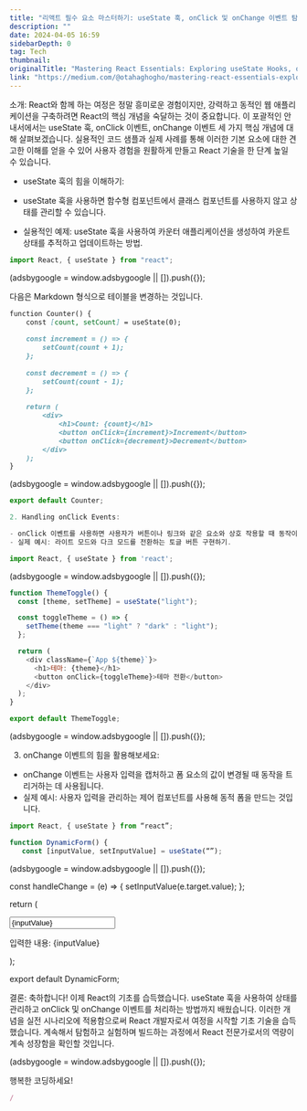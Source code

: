 ```yaml
---
title: "리액트 필수 요소 마스터하기: useState 훅, onClick 및 onChange 이벤트 탐구"
description: ""
date: 2024-04-05 16:59
sidebarDepth: 0
tag: Tech
thumbnail: 
originalTitle: "Mastering React Essentials: Exploring useState Hooks, onClick, and onChange Events"
link: "https://medium.com/@otahaghogho/mastering-react-essentials-exploring-usestate-hooks-onclick-and-onchange-events-3534cf8dd023"
---
```



소개: React와 함께 하는 여정은 정말 흥미로운 경험이지만, 강력하고 동적인 웹 애플리케이션을 구축하려면 React의 핵심 개념을 숙달하는 것이 중요합니다. 이 포괄적인 안내서에서는 useState 훅, onClick 이벤트, onChange 이벤트 세 가지 핵심 개념에 대해 살펴보겠습니다. 실용적인 코드 샘플과 실제 사례를 통해 이러한 기본 요소에 대한 견고한 이해를 얻을 수 있어 사용자 경험을 원활하게 만들고 React 기술을 한 단계 높일 수 있습니다.

- useState 훅의 힘을 이해하기:

- useState 훅을 사용하면 함수형 컴포넌트에서 클래스 컴포넌트를 사용하지 않고 상태를 관리할 수 있습니다.
- 실용적인 예제: useState 훅을 사용하여 카운터 애플리케이션을 생성하여 카운트 상태를 추적하고 업데이트하는 방법.

```javascript
import React, { useState } from "react";
```

<!-- ui-log 수평형 -->
<ins class="adsbygoogle"
  style="display:block"
  data-ad-client="ca-pub-4877378276818686"
  data-ad-slot="9743150776"
  data-ad-format="auto"
  data-full-width-responsive="true"></ins>
<component is="script">
(adsbygoogle = window.adsbygoogle || []).push({});
</component>

다음은 Markdown 형식으로 테이블을 변경하는 것입니다.

```markdown
function Counter() {
    const [count, setCount] = useState(0);
    
    const increment = () => {
        setCount(count + 1);
    };
    
    const decrement = () => {
        setCount(count - 1);
    };
    
    return (
        <div>
            <h1>Count: {count}</h1>
            <button onClick={increment}>Increment</button>
            <button onClick={decrement}>Decrement</button>
        </div>
    );
}
```

<!-- ui-log 수평형 -->
<ins class="adsbygoogle"
  style="display:block"
  data-ad-client="ca-pub-4877378276818686"
  data-ad-slot="9743150776"
  data-ad-format="auto"
  data-full-width-responsive="true"></ins>
<component is="script">
(adsbygoogle = window.adsbygoogle || []).push({});
</component>

```javascript
export default Counter;

2. Handling onClick Events:

- onClick 이벤트를 사용하면 사용자가 버튼이나 링크와 같은 요소와 상호 작용할 때 동작이나 함수를 트리거할 수 있습니다.
- 실제 예시: 라이트 모드와 다크 모드를 전환하는 토글 버튼 구현하기.

import React, { useState } from 'react';
```

<!-- ui-log 수평형 -->
<ins class="adsbygoogle"
  style="display:block"
  data-ad-client="ca-pub-4877378276818686"
  data-ad-slot="9743150776"
  data-ad-format="auto"
  data-full-width-responsive="true"></ins>
<component is="script">
(adsbygoogle = window.adsbygoogle || []).push({});
</component>

```javascript
function ThemeToggle() {
  const [theme, setTheme] = useState("light");

  const toggleTheme = () => {
    setTheme(theme === "light" ? "dark" : "light");
  };

  return (
    <div className={`App ${theme}`}>
      <h1>테마: {theme}</h1>
      <button onClick={toggleTheme}>테마 전환</button>
    </div>
  );
}

export default ThemeToggle;
```

<!-- ui-log 수평형 -->
<ins class="adsbygoogle"
  style="display:block"
  data-ad-client="ca-pub-4877378276818686"
  data-ad-slot="9743150776"
  data-ad-format="auto"
  data-full-width-responsive="true"></ins>
<component is="script">
(adsbygoogle = window.adsbygoogle || []).push({});
</component>

3. onChange 이벤트의 힘을 활용해보세요:

- onChange 이벤트는 사용자 입력을 캡처하고 폼 요소의 값이 변경될 때 동작을 트리거하는 데 사용됩니다.
- 실제 예시: 사용자 입력을 관리하는 제어 컴포넌트를 사용해 동적 폼을 만드는 것입니다.

```javascript
import React, { useState } from “react”;

function DynamicForm() {
   const [inputValue, setInputValue] = useState(“”);
```

<!-- ui-log 수평형 -->
<ins class="adsbygoogle"
  style="display:block"
  data-ad-client="ca-pub-4877378276818686"
  data-ad-slot="9743150776"
  data-ad-format="auto"
  data-full-width-responsive="true"></ins>
<component is="script">
(adsbygoogle = window.adsbygoogle || []).push({});
</component>

const handleChange = (e) => {
  setInputValue(e.target.value);
};

return (
  <div>
    <input
      type="text"
      value={inputValue}
      onChange={handleChange}
      placeholder="텍스트를 입력하세요..."
    />
    <p>입력한 내용: {inputValue}</p>
  </div>
);

export default DynamicForm;

결론: 축하합니다! 이제 React의 기초를 습득했습니다. useState 훅을 사용하여 상태를 관리하고 onClick 및 onChange 이벤트를 처리하는 방법까지 배웠습니다. 이러한 개념을 실전 시나리오에 적용함으로써 React 개발자로서 여정을 시작할 기초 기술을 습득했습니다. 계속해서 탐험하고 실험하며 빌드하는 과정에서 React 전문가로서의 역량이 계속 성장함을 확인할 것입니다.

<!-- ui-log 수평형 -->
<ins class="adsbygoogle"
  style="display:block"
  data-ad-client="ca-pub-4877378276818686"
  data-ad-slot="9743150776"
  data-ad-format="auto"
  data-full-width-responsive="true"></ins>
<component is="script">
(adsbygoogle = window.adsbygoogle || []).push({});
</component>

행복한 코딩하세요!

```js
/
```